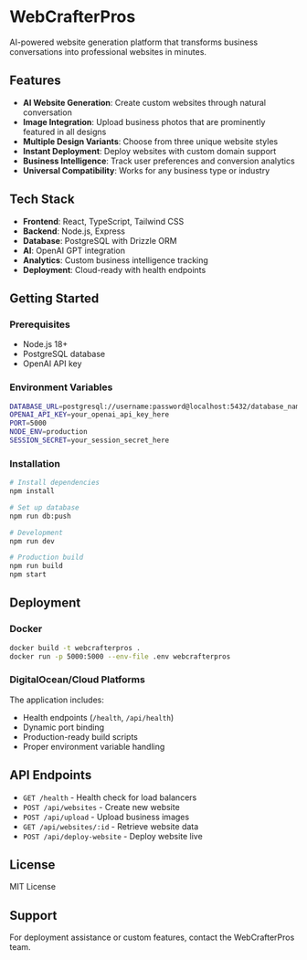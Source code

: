# WebCrafterPros

AI-powered website generation platform that transforms business conversations into professional websites in minutes.

## Features

- **AI Website Generation**: Create custom websites through natural conversation
- **Image Integration**: Upload business photos that are prominently featured in all designs
- **Multiple Design Variants**: Choose from three unique website styles
- **Instant Deployment**: Deploy websites with custom domain support
- **Business Intelligence**: Track user preferences and conversion analytics
- **Universal Compatibility**: Works for any business type or industry

## Tech Stack

- **Frontend**: React, TypeScript, Tailwind CSS
- **Backend**: Node.js, Express
- **Database**: PostgreSQL with Drizzle ORM
- **AI**: OpenAI GPT integration
- **Analytics**: Custom business intelligence tracking
- **Deployment**: Cloud-ready with health endpoints

## Getting Started

### Prerequisites

- Node.js 18+
- PostgreSQL database
- OpenAI API key

### Environment Variables

```bash
DATABASE_URL=postgresql://username:password@localhost:5432/database_name
OPENAI_API_KEY=your_openai_api_key_here
PORT=5000
NODE_ENV=production
SESSION_SECRET=your_session_secret_here
```

### Installation

```bash
# Install dependencies
npm install

# Set up database
npm run db:push

# Development
npm run dev

# Production build
npm run build
npm start
```

## Deployment

### Docker

```bash
docker build -t webcrafterpros .
docker run -p 5000:5000 --env-file .env webcrafterpros
```

### DigitalOcean/Cloud Platforms

The application includes:
- Health endpoints (`/health`, `/api/health`)
- Dynamic port binding
- Production-ready build scripts
- Proper environment variable handling

## API Endpoints

- `GET /health` - Health check for load balancers
- `POST /api/websites` - Create new website
- `POST /api/upload` - Upload business images
- `GET /api/websites/:id` - Retrieve website data
- `POST /api/deploy-website` - Deploy website live

## License

MIT License

## Support

For deployment assistance or custom features, contact the WebCrafterPros team.